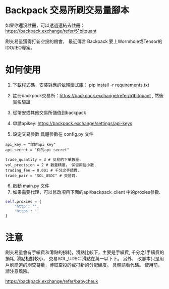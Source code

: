 # Backpack 交易所刷交易量腳本

如果你還沒註冊，可以透過連結去註冊：https://backpack.exchange/refer/51bitquant

刷交易量獲得打新空投的機會， 最近傳言 Backpack 要上Wormhole或Tensor的IDO/IEO專案。

# 如何使用

1. 下載程式碼，安裝對應的依賴函式庫： pip install -r requirements.txt

2. 註冊backpack交易所：https://backpack.exchange/refer/51bitquant , 然後實名驗證
3. 從幣安或其他交易所儲值到backpack
4. 申請apikey: https://backpack.exchange/settings/api-keys
5. 設定交易參數 具體參數在 config.py 文件
```
api_key = "你的api key"
api_secret = "你的api secret"

trade_quantity = 3 # 交易的下單數量.
vol_precision = 2 # 數量精度， 保留兩位小數.
trading_fee = 0.001 # 千分之手續費.
trade_pair = "SOL_USDC" # 交易對.
```

6. 啟動 main.py 文件
7. 如果需要代理，可以修改項目下面的api/backpack_client 中的proxies參數.
```python
self.proxies = {
    'http': '',
    'https': ''
}

```
# 注意
刷交易量會有手續費和滑點的損耗，滑點比較下，主要是手續費, 千分之1手續費的損耗, 滑點相對較小， 交易SOL_UDSC 滑點在萬一以下下。
另外， 改腳本只是用戶刷簡道的刷交易量，博取空投的或打新的分配額度。 具體請看代碼。 使用前，請注意風險。

https://backpack.exchange/refer/babycheuk




